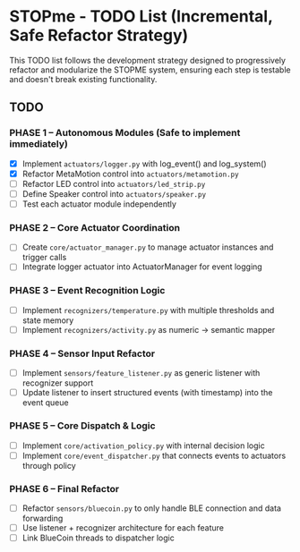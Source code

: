 # STOPme - TODO List (Incremental, Safe Refactor Strategy)

This TODO list follows the development strategy designed to progressively refactor and modularize the STOPME system,
ensuring each step is testable and doesn't break existing functionality.

## TODO

### PHASE 1 – Autonomous Modules (Safe to implement immediately)
- [x] Implement `actuators/logger.py` with log_event() and log_system()
- [x] Refactor MetaMotion control into `actuators/metamotion.py`
- [ ] Refactor LED control into `actuators/led_strip.py`
- [ ] Define Speaker control into `actuators/speaker.py`
- [ ] Test each actuator module independently

### PHASE 2 – Core Actuator Coordination
- [ ] Create `core/actuator_manager.py` to manage actuator instances and trigger calls
- [ ] Integrate logger actuator into ActuatorManager for event logging

### PHASE 3 – Event Recognition Logic
- [ ] Implement `recognizers/temperature.py` with multiple thresholds and state memory
- [ ] Implement `recognizers/activity.py` as numeric → semantic mapper

### PHASE 4 – Sensor Input Refactor
- [ ] Implement `sensors/feature_listener.py` as generic listener with recognizer support
- [ ] Update listener to insert structured events (with timestamp) into the event queue

### PHASE 5 – Core Dispatch & Logic
- [ ] Implement `core/activation_policy.py` with internal decision logic
- [ ] Implement `core/event_dispatcher.py` that connects events to actuators through policy

### PHASE 6 – Final Refactor
- [ ] Refactor `sensors/bluecoin.py` to only handle BLE connection and data forwarding
- [ ] Use listener + recognizer architecture for each feature
- [ ] Link BlueCoin threads to dispatcher logic

